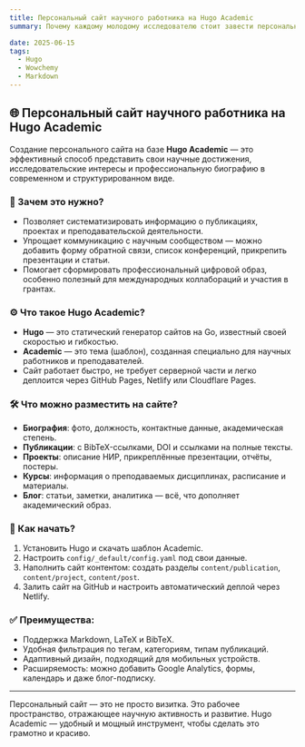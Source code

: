 ```yaml
---
title: Персональный сайт научного работника на Hugo Academic
summary: Почему каждому молодому исследователю стоит завести персональный сайт и как это сделать на базе Hugo Academic

date: 2025-06-15
tags:
  - Hugo
  - Wowchemy
  - Markdown
---
```


## 🌐 Персональный сайт научного работника на Hugo Academic  

Создание персонального сайта на базе **Hugo Academic** — это эффективный способ представить свои научные достижения, исследовательские интересы и профессиональную биографию в современном и структурированном виде.

### 🔎 Зачем это нужно?
- Позволяет систематизировать информацию о публикациях, проектах и преподавательской деятельности.
- Упрощает коммуникацию с научным сообществом — можно добавить форму обратной связи, список конференций, прикрепить презентации и статьи.
- Помогает сформировать профессиональный цифровой образ, особенно полезный для международных коллабораций и участия в грантах.

### ⚙️ Что такое Hugo Academic?
- **Hugo** — это статический генератор сайтов на Go, известный своей скоростью и гибкостью.
- **Academic** — это тема (шаблон), созданная специально для научных работников и преподавателей.  
- Сайт работает быстро, не требует серверной части и легко деплоится через GitHub Pages, Netlify или Cloudflare Pages.

### 🛠 Что можно разместить на сайте?
- **Биография**: фото, должность, контактные данные, академическая степень.
- **Публикации**: с BibTeX-ссылками, DOI и ссылками на полные тексты.
- **Проекты**: описание НИР, прикреплённые презентации, отчёты, постеры.
- **Курсы**: информация о преподаваемых дисциплинах, расписание и материалы.
- **Блог**: статьи, заметки, аналитика — всё, что дополняет академический образ.

### 🚀 Как начать?
1. Установить Hugo и скачать шаблон Academic.
2. Настроить `config/_default/config.yaml` под свои данные.
3. Наполнить сайт контентом: создать разделы `content/publication`, `content/project`, `content/post`.
4. Залить сайт на GitHub и настроить автоматический деплой через Netlify.

### ✅ Преимущества:
- Поддержка Markdown, LaTeX и BibTeX.
- Удобная фильтрация по тегам, категориям, типам публикаций.
- Адаптивный дизайн, подходящий для мобильных устройств.
- Расширяемость: можно добавить Google Analytics, формы, календарь и даже блог-подписку.

---

Персональный сайт — это не просто визитка. Это рабочее пространство, отражающее научную активность и развитие. Hugo Academic — удобный и мощный инструмент, чтобы сделать это грамотно и красиво.

